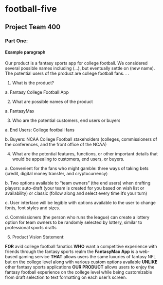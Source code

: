 # football-five

## Project Team 400

### Part One:

#### Example paragraph
Our product is a fantasy sports app for college football.  We considered several possible names including (...), but eventually settle on (new name).  The potential users of the product are college football fans. . . 

1. What is the product?

a. Fantasy College Football App

2. What are possible names of the product

a. FantasyMax

3. Who are the potential customers, end users or buyers

a. End Users: College football fans

b. Buyers: NCAA College Football stakeholders (colleges, commissioners of the conferences, and the front office of the NCAA)

4. What are the potential features, functions, or other important details that would be appealing to customers, end users, or buyers.

a. Convenient for the fans who might gamble: three ways of taking bets (credit, digital money transfer, and cryptocurrency)

b. Two options available to “team owners” (the end users) when drafting players: auto-draft (your team is created for you based on wish list or availability) or classic (follow along and select every time it’s your turn)

c. User interface will be legible with options available to the user to change fonts, font styles and sizes.

d. Commissioners (the person who runs the league) can create a lottery option for team owners to be randomly selected by lottery, similar to professional sports drafts

5. Product Vision Statement:

**FOR** avid college football fanatics **WHO** want a competitive experience with friends through the fantasy sports realm the **FantasyMax App** is a web-based gaming service **THAT** allows users the same luxuries of fantasy NFL but on the college level along with various custom options available **UNLIKE** other fantasy sports applications **OUR PRODUCT** allows users to enjoy the fantasy football experience on the college level while being customizable from draft selection to text formatting on each user’s screen.
